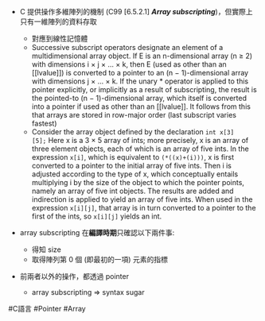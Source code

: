 - C 提供操作多維陣列的機制 (C99 [6.5.2.1] **_Array subscripting_**)，但實際上只有一維陣列的資料存取
    
    - 對應到線性記憶體
    - Successive subscript operators designate an element of a multidimensional array object. If E is an n-dimensional array (n ≥ 2) with dimensions i × j × … × k, then E (used as other than an [[lvalue]]) is converted to a pointer to an (n − 1)-dimensional array with dimensions j × … × k. If the unary * operator is applied to this pointer explicitly, or implicitly as a result of subscripting, the result is the pointed-to (n − 1)-dimensional array, which itself is converted into a pointer if used as other than an [[lvalue]]. It follows from this that arrays are stored in row-major order (last subscript varies fastest)
    - Consider the array object defined by the declaration `int x[3][5];` Here x is a 3 × 5 array of ints; more precisely, x is an array of three element objects, each of which is an array of five ints. In the expression `x[i]`, which is equivalent to `(*((x)+(i)))`, x is first converted to a pointer to the initial array of five ints. Then i is adjusted according to the type of x, which conceptually entails multiplying i by the size of the object to which the pointer points, namely an array of five int objects. The results are added and indirection is applied to yield an array of five ints. When used in the expression `x[i][j]`, that array is in turn converted to a pointer to the first of the ints, so `x[i][j]` yields an int.

- array subscripting 在**編譯時期**只確認以下兩件事:
    - 得知 size
    - 取得陣列第 0 個 (即最初的一項) 元素的指標
- 前兩者以外的操作，都透過 pointer
    - array subscripting => syntax sugar

#C語言 #Pointer #Array 